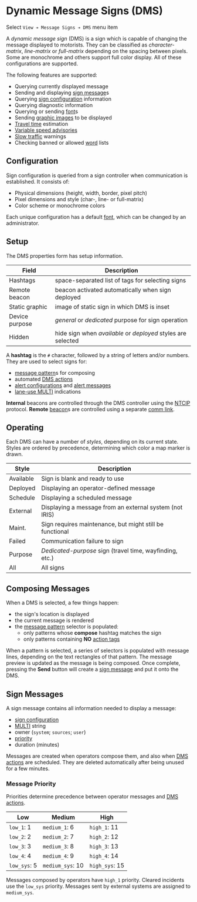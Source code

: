 # Dynamic Message Signs (DMS)

Select `View ➔ Message Signs ➔ DMS` menu item

A _dynamic message sign_ (DMS) is a sign which is capable of changing the
message displayed to motorists.  They can be classified as _character-matrix_,
_line-matrix_ or _full-matrix_ depending on the spacing between pixels.  Some
are monochrome and others support full color display.  All of these
configurations are supported.

The following features are supported:

* Querying currently displayed message
* Sending and displaying [sign message]s
* Querying [sign configuration] information
* Querying diagnostic information
* Querying or sending [font]s
* Sending [graphic images] to be displayed
* [Travel time] estimation
* [Variable speed advisories]
* [Slow traffic] warnings
* Checking banned or allowed [word] lists

## Configuration

Sign configuration is queried from a sign controller when communication is
established.  It consists of:
- Physical dimensions (height, width, border, pixel pitch)
- Pixel dimensions and style (char-, line- or full-matrix)
- Color scheme or monochrome colors

Each unique configuration has a default [font], which can be changed by an
administrator.

## Setup

The DMS properties form has setup information.

Field          | Description
---------------|-------------------------------------------------
Hashtags       | space-separated list of tags for selecting signs
Remote beacon  | beacon activated automatically when sign deployed
Static graphic | image of static sign in which DMS is inset
Device purpose | _general_ or _dedicated_ purpose for sign operation
Hidden         | hide sign when _available_ or _deployed_ styles are selected

A **hashtag** is the `#` character, followed by a string of letters and/or
numbers.  They are used to select signs for:
- [message pattern]s for composing
- automated [DMS actions]
- [alert configurations] and [alert messages]
- [lane-use MULTI] indications

**Internal** beacons are controlled through the DMS controller using the [NTCIP]
protocol.  **Remote** [beacon]s are controlled using a separate [comm link].

## Operating

Each DMS can have a number of _styles_, depending on its current state.  Styles
are ordered by precedence, determining which color a map marker is drawn.

Style     | Description
----------|---------------------------------------
Available | Sign is blank and ready to use
Deployed  | Displaying an operator-defined message
Schedule  | Displaying a scheduled message
External  | Displaying a message from an external system (not IRIS)
Maint.    | Sign requires maintenance, but might still be functional
Failed    | Communication failure to sign
Purpose   | _Dedicated-purpose_ sign (travel time, wayfinding, etc.)
All       | All signs

## Composing Messages

When a DMS is selected, a few things happen:
- the sign's location is displayed
- the current message is rendered
- the [message pattern] selector is populated:
  * only patterns whose **compose** hashtag matches the sign
  * only patterns containing **NO** [action tags]

When a pattern is selected, a series of selectors is populated with message
lines, depending on the text rectangles of that pattern.  The message preview
is updated as the message is being composed.  Once complete, pressing the
**Send** button will create a [sign message] and put it onto the DMS.

## Sign Messages

A sign message contains all information needed to display a message:
- [sign configuration]
- [MULTI] string
- owner (`system`; `sources`; `user`)
- [priority]
- duration (minutes)

Messages are created when operators compose them, and also when [DMS actions]
are scheduled.  They are deleted automatically after being unused for a few
minutes.

### Message Priority

Priorities determine precedence between operator messages and [DMS actions].

| Low          | Medium           | High           |
|--------------|------------------|----------------|
| `low_1`: 1   | `medium_1`: 6    | `high_1`: 11   |
| `low_2`: 2   | `medium_2`: 7    | `high_2`: 12   |
| `low_3`: 3   | `medium_3`: 8    | `high_3`: 13   |
| `low_4`: 4   | `medium_4`: 9    | `high_4`: 14   |
| `low_sys`: 5 | `medium_sys`: 10 | `high_sys`: 15 |

Messages composed by operators have `high_1` priority.  Cleared incidents use
the `low_sys` priority.  Messages sent by external systems are assigned to
`medium_sys`.


[action tags]: action_plans.html#dms-action-tags
[alert configurations]: alert.html#dms-hashtags
[alert messages]: alert.html#alert-messages
[beacon]: beacons.html
[comm link]: comm_links.html
[DMS actions]: action_plans.html#dms-actions
[font]: fonts.html
[graphic images]: graphics.html
[lane-use MULTI]: lcs.html#lane-use-multi
[message pattern]: message_patterns.html
[MULTI]: multi.html
[NTCIP]: comm_links.html#ntcip
[priority]: dms.html#message-priority
[sign configuration]: dms.html#configuration
[sign message]: dms.html#sign-messages
[Slow traffic]: slow_warning.html
[Travel time]: travel_time.html
[Variable speed advisories]: vsa.html
[word]: words.html
